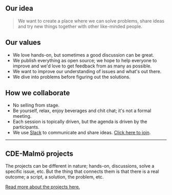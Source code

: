 ## Our idea

> We want to create a place where we can solve problems, share ideas and try new things together with other like-minded people.

## Our values

- We love hands-on, but sometimes a good discussion can be great.
- We publish everything as open source; we hope to help everyone to improve and we'd love to get feedback from as many as possible.
- We want to improve our understanding of issues and what's out there.
- We dive into problems before figuring out the solutions.

## How we collaborate

- No selling from stage.
- Be yourself, relax, enjoy beverages and chit chat; it's not a formal meeting.
- Each session is topically driven, but the agenda is driven by the participants.
- We use [Slack](http://cde-malmo.slack.com/) to communicate and share ideas. [Click here to join](https://join.slack.com/t/cde-malmo/shared_invite/zt-ecmtvnw4-agxlQ2InUqRTwin3FC4ehg).

---

## CDE-Malmö projects
The projects can be different in nature; hands-on, discussions, solve a specific issue, etc. But the thing that connects them is that there is a real outcome; a script, a solution, the problem, etc.

[Read more about the projects here.](projects/README.md)
